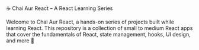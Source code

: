 ☕️ Chai Aur React – A React Learning Series

Welcome to Chai Aur React, a hands-on series of projects built while learning React.
This repository is a collection of small to medium React apps that cover the fundamentals of React, state management, hooks, UI design, and more 🚀
